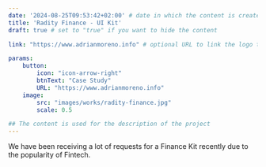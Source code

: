 ```yaml
---
date: '2024-08-25T09:53:42+02:00' # date in which the content is created - defaults to "today"
title: 'Radity Finance - UI Kit'
draft: true # set to "true" if you want to hide the content 

link: "https://www.adrianmoreno.info" # optional URL to link the logo to

params:
    button:
        icon: "icon-arrow-right"
        btnText: "Case Study"
        URL: "https://www.adrianmoreno.info"
    image:
        src: "images/works/radity-finance.jpg"
        scale: 0.5

## The content is used for the description of the project
---
```


We have been receiving a lot of requests for a Finance Kit recently due to the popularity of Fintech.